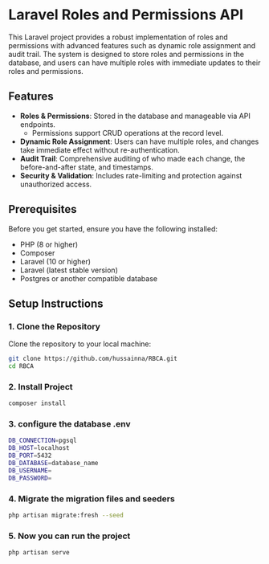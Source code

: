# Laravel Roles and Permissions API

This Laravel project provides a robust implementation of roles and permissions with advanced features such as dynamic role assignment and audit trail. The system is designed to store roles and permissions in the database, and users can have multiple roles with immediate updates to their roles and permissions.

## Features

- **Roles & Permissions**: Stored in the database and manageable via API endpoints.
  - Permissions support CRUD operations at the record level.
- **Dynamic Role Assignment**: Users can have multiple roles, and changes take immediate effect without re-authentication.
- **Audit Trail**: Comprehensive auditing of who made each change, the before-and-after state, and timestamps.
- **Security & Validation**: Includes rate-limiting and protection against unauthorized access.

## Prerequisites

Before you get started, ensure you have the following installed:

- PHP (8 or higher)
- Composer
- Laravel (10 or higher)
- Laravel (latest stable version)
- Postgres or another compatible database

## Setup Instructions

### 1. Clone the Repository

Clone the repository to your local machine:

```bash
git clone https://github.com/hussainna/RBCA.git
cd RBCA
```

### 2. Install Project

```bash
composer install
```

### 3. configure the database .env

```bash
DB_CONNECTION=pgsql
DB_HOST=localhost
DB_PORT=5432
DB_DATABASE=database_name
DB_USERNAME=
DB_PASSWORD=
```

### 4. Migrate the migration files and seeders

``` bash
php artisan migrate:fresh --seed
```

### 5. Now you can run the project

```bash
php artisan serve
```
